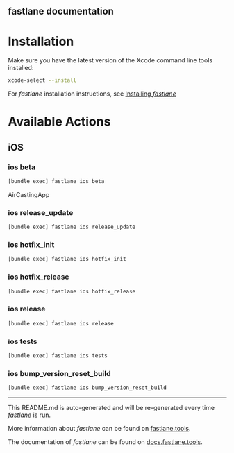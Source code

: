 fastlane documentation
----

# Installation

Make sure you have the latest version of the Xcode command line tools installed:

```sh
xcode-select --install
```

For _fastlane_ installation instructions, see [Installing _fastlane_](https://docs.fastlane.tools/#installing-fastlane)

# Available Actions

## iOS

### ios beta

```sh
[bundle exec] fastlane ios beta
```

AirCastingApp

### ios release_update

```sh
[bundle exec] fastlane ios release_update
```



### ios hotfix_init

```sh
[bundle exec] fastlane ios hotfix_init
```



### ios hotfix_release

```sh
[bundle exec] fastlane ios hotfix_release
```



### ios release

```sh
[bundle exec] fastlane ios release
```



### ios tests

```sh
[bundle exec] fastlane ios tests
```



### ios bump_version_reset_build

```sh
[bundle exec] fastlane ios bump_version_reset_build
```



----

This README.md is auto-generated and will be re-generated every time [_fastlane_](https://fastlane.tools) is run.

More information about _fastlane_ can be found on [fastlane.tools](https://fastlane.tools).

The documentation of _fastlane_ can be found on [docs.fastlane.tools](https://docs.fastlane.tools).
